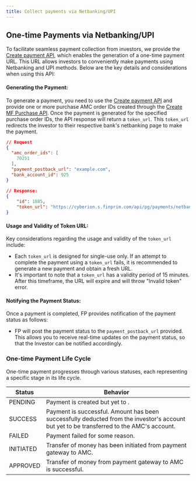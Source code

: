 ```yaml
---
title: Collect payments via Netbanking/UPI
---
```


## One-time Payments via Netbanking/UPI

To facilitate seamless payment collection from investors, we provide the [Create payment API](https://fintechprimitives.com/docs/api/#create-a-payment), which enables the generation of a one-time payment URL. This URL allows investors to conveniently make payments using Netbanking and UPI methods. Below are the key details and considerations when using this API:

#### Generating the Payment:

To generate a payment, you need to use the [Create payment API](https://fintechprimitives.com/docs/api/#create-a-payment) and provide one or more purchase AMC order IDs created through the [Create MF Purchase API](https://fintechprimitives.com/docs/api/#create-a-mf-purchase). Once the payment is generated for the specified purchase order IDs, the API response will return a `token_url`. This `token_url` redirects the investor to their respective bank's netbanking page to make the payment.
```json
// Request
{
  "amc_order_ids": [
    70251
  ],
  "payment_postback_url": "example.com",
  "bank_account_id": 925
}
```

```json
// Response:
{
    "id": 1885,
    "token_url": "https://cyberion.s.finprim.com/api/pg/payments/netbanking/razorpay?txnId=de9152d18d08b44&txnType=1"  
}
```
####  Usage and Validity of Token URL:

Key considerations regarding the usage and validity of the `token_url` include:
  - Each `token_url` is designed for single-use only. If an attempt to complete the payment using a `token_url` fails, it is recommended to generate a new payment and obtain a fresh URL.
  - It's important to note that a `token_url` has a validity period of 15 minutes. After this timeframe, the URL will expire and will throw "Invalid token" error.

####  Notifying the Payment Status:

Once a payment is completed, FP provides notification of the payment status as follows:
- FP will post the payment status to the `payment_postback_url` provided. This allows you to receive real-time updates on the payment status, so that the Investor can be notified accordingly.


### **One-time Payment Life Cycle**

One-time payment progresses through various statuses, each representing a specific stage in its life cycle.

|Status|Behavior|
|---|---|
|PENDING|Payment is created but yet to .|
|SUCCESS|Payment is successful. Amount has been successfully deducted from the investor's account but yet to be transferred to the AMC's account.|
|FAILED|Payment failed for some reason.|
|INITIATED|Transfer of money has been initiated from payment gateway to AMC.|
|APPROVED| Transfer of money from payment gateway to AMC is successful.|


